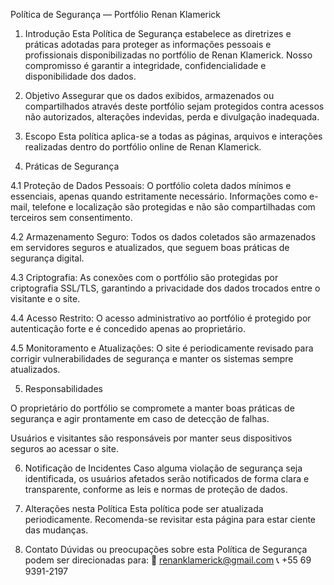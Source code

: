 Política de Segurança — Portfólio Renan Klamerick

1. Introdução
Esta Política de Segurança estabelece as diretrizes e práticas adotadas para proteger as informações pessoais e profissionais disponibilizadas no portfólio de Renan Klamerick. Nosso compromisso é garantir a integridade, confidencialidade e disponibilidade dos dados.

2. Objetivo
Assegurar que os dados exibidos, armazenados ou compartilhados através deste portfólio sejam protegidos contra acessos não autorizados, alterações indevidas, perda e divulgação inadequada.

3. Escopo
Esta política aplica-se a todas as páginas, arquivos e interações realizadas dentro do portfólio online de Renan Klamerick.

4. Práticas de Segurança

4.1 Proteção de Dados Pessoais:
O portfólio coleta dados mínimos e essenciais, apenas quando estritamente necessário. Informações como e-mail, telefone e localização são protegidas e não são compartilhadas com terceiros sem consentimento.

4.2 Armazenamento Seguro:
Todos os dados coletados são armazenados em servidores seguros e atualizados, que seguem boas práticas de segurança digital.

4.3 Criptografia:
As conexões com o portfólio são protegidas por criptografia SSL/TLS, garantindo a privacidade dos dados trocados entre o visitante e o site.

4.4 Acesso Restrito:
O acesso administrativo ao portfólio é protegido por autenticação forte e é concedido apenas ao proprietário.

4.5 Monitoramento e Atualizações:
O site é periodicamente revisado para corrigir vulnerabilidades de segurança e manter os sistemas sempre atualizados.

5. Responsabilidades

O proprietário do portfólio se compromete a manter boas práticas de segurança e agir prontamente em caso de detecção de falhas.

Usuários e visitantes são responsáveis por manter seus dispositivos seguros ao acessar o site.

6. Notificação de Incidentes
Caso alguma violação de segurança seja identificada, os usuários afetados serão notificados de forma clara e transparente, conforme as leis e normas de proteção de dados.

7. Alterações nesta Política
Esta política pode ser atualizada periodicamente. Recomenda-se revisitar esta página para estar ciente das mudanças.

8. Contato
Dúvidas ou preocupações sobre esta Política de Segurança podem ser direcionadas para:
📧 renanklamerick@gmail.com
📞 +55 69 9391-2197
